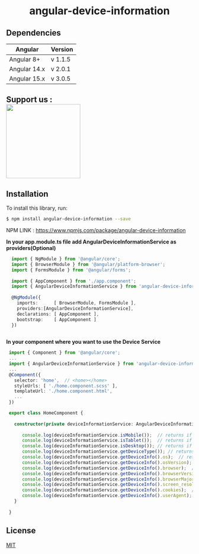 <head> <meta name="google-site-verification" content="zApSXb8oh9SIBjqaVNlIs_IPT7sTwY4vwk59YS_CshE" /></head> 
  <h1 align="center">angular-device-information</h1>

## Dependencies

| Angular       | Version       |
| ------------- | ------------- |
|  Angular 8+   | v 1.1.5      |
|  Angular 14.x   | v 2.0.1      |
|  Angular 15.x   | v 3.0.5      |

## Support us : <br> <a href="https://www.paypal.com/donate/?hosted_button_id=6NTWH6ZLKN4RC" target="_blank"><img alt="" border="0" src="https://pics.paypal.com/00/s/MGNhMjc1OWQtYmM4Ni00OWM3LTkyN2ItZTliMWI1ZTM0YWZi/file.PNG" width="200" /></a>



## Installation

To install this library, run:

```bash
$ npm install angular-device-information --save
```
NPM LINK : <a href="https://www.npmjs.com/package/angular-device-information" target="_blank">https://www.npmjs.com/package/angular-device-information</a>

**In your app.module.ts file add AngularDeviceInformationService as providers(Optional)**

```typescript
  import { NgModule } from '@angular/core';
  import { BrowserModule } from '@angular/platform-browser';
  import { FormsModule } from '@angular/forms';
  
  import { AppComponent } from './app.component';
  import { AngularDeviceInformationService } from 'angular-device-information';
  
  @NgModule({
    imports:      [ BrowserModule, FormsModule ],
    providers:[AngularDeviceInformationService],
    declarations: [ AppComponent ],
    bootstrap:    [ AppComponent ]
  })
  

 ````

 **In your component where you want to use the Device Service**
 ```typescript
  import { Component } from '@angular/core';
  ...
  import { AngularDeviceInformationService } from 'angular-device-information';
  ...
  @Component({
    selector: 'home',  // <home></home>
    styleUrls: [ './home.component.scss' ],
    templateUrl: './home.component.html',
    ...
  })

  export class HomeComponent {
  
    constructor(private deviceInformationService: AngularDeviceInformationService) {
  
       console.log(deviceInformationService.isMobile());  // returns if the device is a mobile device (android / iPhone / windows-phone etc)
       console.log(deviceInformationService.isTablet());  // returns if the device is a tablet (tablet iPad etc)
       console.log(deviceInformationService.isDesktop()); // returns if the app is running on a Desktop browser.
       console.log(deviceInformationService.getDeviceType()); // returns if the app is running on a Desktop browser.
       console.log(deviceInformationService.getDeviceInfo().os);  // returns os name like Windows/Android/iOS/Linux/Mac OS X etc
       console.log(deviceInformationService.getDeviceInfo().osVersion);  // returns os version like 10/8.1/7 ...etc
       console.log(deviceInformationService.getDeviceInfo().browser);  // returns browser name like chrome/firefox ...etc
       console.log(deviceInformationService.getDeviceInfo().browserVersion);  // returns browser version as number
       console.log(deviceInformationService.getDeviceInfo().browserMajorVersion);  // returns full browser version as number
       console.log(deviceInformationService.getDeviceInfo().screen_resolution);  // returns screen size like 1390x860/640x800 ...etc
       console.log(deviceInformationService.getDeviceInfo().cookies);  // returns cookies enabled or not
       console.log(deviceInformationService.getDeviceInfo().userAgent);  // returns userAgent
    }
    
  }

```

## License

[MIT](https://github.com/becher/angular-device-information/blob/master/LICENSE)



 
